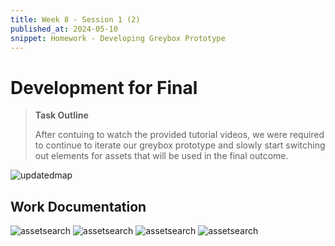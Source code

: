 ```yaml
---
title: Week 8 - Session 1 (2)
published_at: 2024-05-10
snippet: Homework - Developing Greybox Prototype
---
```

# Development for Final
> **Task Outline**
>
> After contuing to watch the provided tutorial videos, we were required to continue to iterate our greybox prototype and slowly start switching out elements for assets that will be used in the final outcome.

![updatedmap](/W8/updatedmap.png)

## Work Documentation
![assetsearch](/W8/assetsearch1.png)
![assetsearch](/W8/assetsearch2.png)
![assetsearch](/W8/assetsearch3.png)
![assetsearch](/W8/assetsearch4.png)